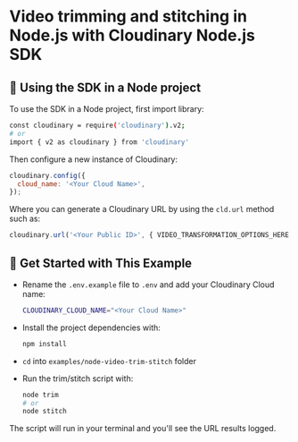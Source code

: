 # Video trimming and stitching in Node.js with Cloudinary Node.js SDK

## 🧰 Using the SDK in a Node project

To use the SDK in a Node project, first import library:

```bash
const cloudinary = require('cloudinary').v2;
# or
import { v2 as cloudinary } from 'cloudinary'
```

Then configure a new instance of Cloudinary:

```javascript
cloudinary.config({
  cloud_name: '<Your Cloud Name>',
});
```

Where you can generate a Cloudinary URL by using the `cld.url` method such as:

```javascript
cloudinary.url('<Your Public ID>', { VIDEO_TRANSFORMATION_OPTIONS_HERE });
```

## 🚀 Get Started with This Example

- Rename the `.env.example` file to `.env` and add your Cloudinary Cloud name:

  ```bash
  CLOUDINARY_CLOUD_NAME="<Your Cloud Name>"
  ```

- Install the project dependencies with:

  ```bash
  npm install
  ```

- `cd` into `examples/node-video-trim-stitch` folder

- Run the trim/stitch script with:

  ```bash
  node trim
  # or
  node stitch
  ```

The script will run in your terminal and you'll see the URL results logged.
